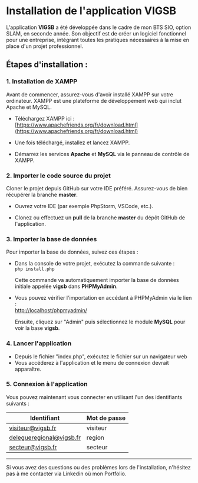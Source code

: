 # Installation de l'application VIGSB

L'application **VIGSB** a été développée dans le cadre de mon BTS SIO, option SLAM, en seconde année. Son objectif est de créer un logiciel fonctionnel pour une entreprise, intégrant toutes les pratiques nécessaires à la mise en place d'un projet professionnel.

## Étapes d'installation :

### 1. Installation de XAMPP

Avant de commencer, assurez-vous d'avoir installé XAMPP sur votre ordinateur. XAMPP est une plateforme de développement web qui inclut Apache et MySQL.

- Téléchargez XAMPP ici : [https://www.apachefriends.org/fr/download.html](https://www.apachefriends.org/fr/download.html)

- Une fois téléchargé, installez et lancez XAMPP.

- Démarrez les services **Apache** et **MySQL** via le panneau de contrôle de XAMPP.

  
### 2. Importer le code source du projet

Cloner le projet depuis GitHub sur votre IDE préféré. Assurez-vous de bien récupérer la branche **master**.

- Ouvrez votre IDE (par exemple PhpStorm, VSCode, etc.).

- Clonez ou effectuez un **pull** de la branche **master** du dépôt GitHub de l'application.

  
### 3. Importer la base de données

Pour importer la base de données, suivez ces étapes :

- Dans la console de votre projet, exécutez la commande suivante :  
  `php install.php`
  
  Cette commande va automatiquement importer la base de données initiale appelée **vigsb** dans **PHPMyAdmin**.

- Vous pouvez vérifier l'importation en accédant à PHPMyAdmin via le lien :  
  [http://localhost/phpmyadmin/](http://localhost/phpmyadmin/)  

  Ensuite, cliquez sur "Admin" puis sélectionnez le module **MySQL** pour voir la base **vigsb**.

  
### 4. Lancer l'application

- Depuis le fichier "index.php", exécutez le fichier sur un navigateur web
- Vous accéderez à l'application et le menu de connexion devrait apparaître.


### 5. Connexion à l'application

Vous pouvez maintenant vous connecter en utilisant l'un des identifiants suivants :

| Identifiant                  | Mot de passe  |
|------------------------------|---------------|
| visiteur@vigsb.fr             | visiteur      |
| delegueregional@vigsb.fr      | region        |
| secteur@vigsb.fr              | secteur       |

---

Si vous avez des questions ou des problèmes lors de l'installation, n'hésitez pas  à me contacter via Linkedin où mon Portfolio.
